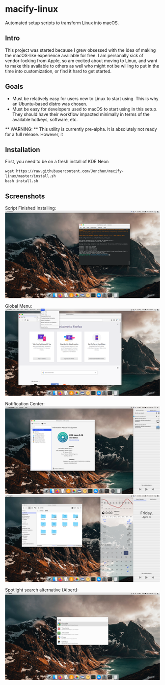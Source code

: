 # macify-linux
Automated setup scripts to transform Linux into macOS.

## Intro
This project was started because I grew obsessed with the idea of making the macOS-like experience available for free. I am personally sick of vendor-locking from Apple, so am excited about moving to Linux, and want to make this available to others as well who might not be willing to put in the time into customization, or find it hard to get started.

## Goals
- Must be relatively easy for users new to Linux to start using. This is why an Ubuntu-based distro was chosen.
- Must be easy for developers used to macOS to start using in this setup. They should have their workflow impacted minimally in terms of the available hotkeys, software, etc.

** WARNING: ** This utility is currently pre-alpha. It is absolutely not ready for a full release. However, it

## Installation
First, you need to be on a fresh install of KDE Neon
```
wget https://raw.githubusercontent.com/Jonchun/macify-linux/master/install.sh
bash install.sh
```

## Screenshots
Script Finished Installing:
![macify-linux-1.png](https://raw.githubusercontent.com/Jonchun/macify-linux/master/images/macify-linux-1.png)

Global Menu:
![macify-linux-2.png](https://raw.githubusercontent.com/Jonchun/macify-linux/master/images/macify-linux-2.png)

Notification Center:
![macify-linux-3.png](https://raw.githubusercontent.com/Jonchun/macify-linux/master/images/macify-linux-3.png)
![macify-linux-4.png](https://raw.githubusercontent.com/Jonchun/macify-linux/master/images/macify-linux-4.png)

Spotlight search alternative (Albert):
![macify-linux-5.png](https://raw.githubusercontent.com/Jonchun/macify-linux/master/images/macify-linux-5.png)